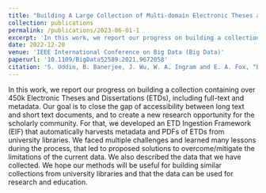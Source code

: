 ```yaml
---
title: "Building A Large Collection of Multi-domain Electronic Theses and Dissertations"
collection: publications
permalink: /publications/2023-06-01-1
excerpt: 'In this work, we report our progress on building a collection containing over 450k Electronic Theses and Dissertations (ETDs), including full-text and metadata …'
date: 2022-12-20
venue: 'IEEE International Conference on Big Data (Big Data)'
paperurl: '10.1109/BigData52589.2021.9672058'
citation: 'S. Uddin, B. Banerjee, J. Wu, W. A. Ingram and E. A. Fox, "Building A Large Collection of Multi-domain Electronic Theses and Dissertations," <em> 2021 IEEE International Conference on Big Data (Big Data), </em> Orlando, FL, USA, 2021, pp. 6043-6045, doi: 10.1109/BigData52589.2021.9672058.'
---
```

In this work, we report our progress on building a collection containing over 450k Electronic Theses and Dissertations (ETDs), including full-text and metadata. Our goal is to close the gap of accessibility between long text and short text documents, and to create a new research opportunity for the scholarly community. For that, we developed an ETD Ingestion Framework (EIF) that automatically harvests metadata and PDFs of ETDs from university libraries. We faced multiple challenges and learned many lessons during the process, that led to proposed solutions to overcome/mitigate the limitations of the current data. We also described the data that we have collected. We hope our methods will be useful for building similar collections from university libraries and that the data can be used for research and education.
